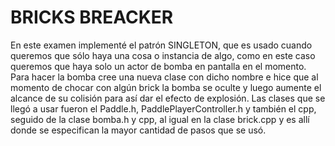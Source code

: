 # BRICKS BREACKER

En este examen implementé el patrón SINGLETON, que es usado cuando queremos que sólo haya una cosa o instancia de algo, como en este caso queremos que haya solo un actor de bomba en pantalla en el momento.
Para hacer la bomba cree una nueva clase con dicho nombre e hice que al momento de chocar con algún brick la bomba se oculte y luego aumente el alcance de su colisión para así dar el efecto de explosión.
Las clases que se llegó a usar fueron el Paddle.h, PaddlePlayerController.h y también el cpp, seguido de la clase bomba.h y cpp, al igual en la clase brick.cpp y es allí donde se especifican la mayor cantidad de pasos que se usó.
